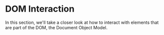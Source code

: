 # DOM Interaction

In this section, we'll take a closer look at how to interact with elements that are part of the DOM, the Document Object Model.
